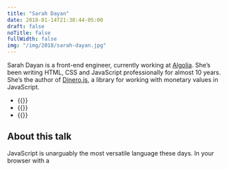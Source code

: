 ```yaml
---
title: "Sarah Dayan"
date: 2018-01-14T21:38:44-05:00
draft: false
noTitle: false
fullWidth: false
img: "/img/2018/sarah-dayan.jpg"
---
```


Sarah Dayan is a front-end engineer, currently working at [Algolia](https://www.algolia.com/). She’s been writing HTML, CSS and JavaScript professionally for almost 10 years. She’s the author of [Dinero.js](https://sarahdayan.github.io/dinero.js/), a library for working with monetary values in JavaScript.

<ul class="list-unstyled">
	<li>{{<twitter url="frontstuff_io">}}</li>
	<li>{{<github url="sarahdayan">}}</li>
	<li>{{<website url="https://frontstuff.io">}}</li>
</ul>

## About this talk

JavaScript is unarguably the most versatile language these days. In your browser with a <script> tag, in your terminal with Node.js, in a project with some exotic module bundler... catering to everyone is becoming trickier and trickier.

The good news is, it doesn’t have to be.

I’ll show you how I made Dinero.js, a fully automated JavaScript library that you can use in browser and in Node.js, whatever technique or dependency injection system you’re using, and that even supports IE11.